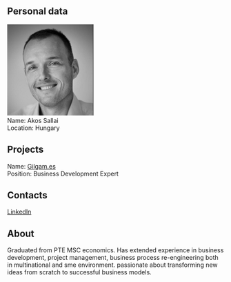 ## Personal data
![akos sallai photo](photo/akos_sallai.png)  
Name:   Akos Sallai  
Location: Hungary  
## Projects 
Name: [Gilgam.es](../projects/gilgames.md)  
Position: Business Development Expert   
## Contacts
[LinkedIn](https://www.linkedin.com/in/%C3%A1kos-sallai-2b6786122/)    
## About
Graduated from PTE MSC economics. Has extended experience in business development, project management, business process re-engineering both in multinational and sme environment. passionate about transforming new ideas from scratch to successful business models.
